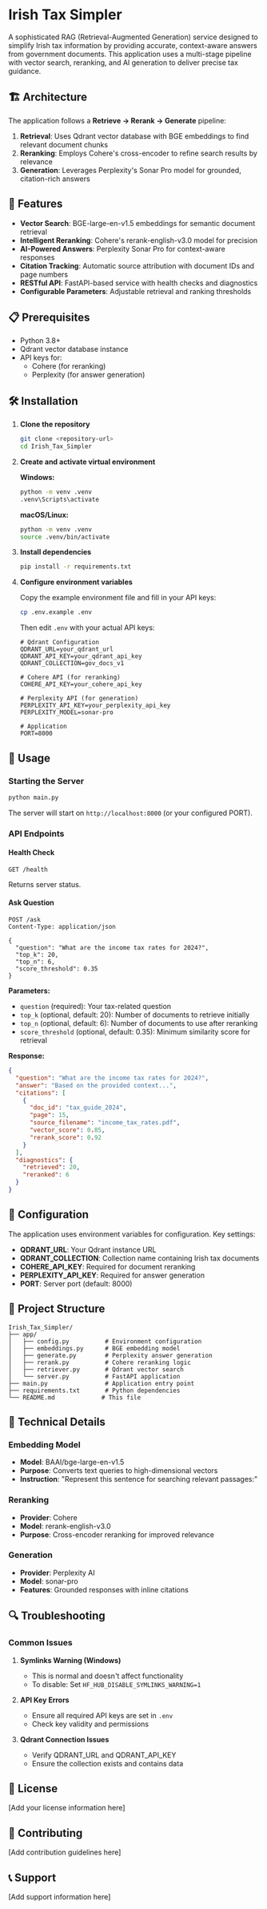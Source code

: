 # Irish Tax Simpler

A sophisticated RAG (Retrieval-Augmented Generation) service designed to simplify Irish tax information by providing accurate, context-aware answers from government documents. This application uses a multi-stage pipeline with vector search, reranking, and AI generation to deliver precise tax guidance.

## 🏗️ Architecture

The application follows a **Retrieve → Rerank → Generate** pipeline:

1. **Retrieval**: Uses Qdrant vector database with BGE embeddings to find relevant document chunks
2. **Reranking**: Employs Cohere's cross-encoder to refine search results by relevance
3. **Generation**: Leverages Perplexity's Sonar Pro model for grounded, citation-rich answers

## 🚀 Features

- **Vector Search**: BGE-large-en-v1.5 embeddings for semantic document retrieval
- **Intelligent Reranking**: Cohere's rerank-english-v3.0 model for precision
- **AI-Powered Answers**: Perplexity Sonar Pro for context-aware responses
- **Citation Tracking**: Automatic source attribution with document IDs and page numbers
- **RESTful API**: FastAPI-based service with health checks and diagnostics
- **Configurable Parameters**: Adjustable retrieval and ranking thresholds

## 📋 Prerequisites

- Python 3.8+
- Qdrant vector database instance
- API keys for:
  - Cohere (for reranking)
  - Perplexity (for answer generation)

## 🛠️ Installation

1. **Clone the repository**
   ```bash
   git clone <repository-url>
   cd Irish_Tax_Simpler
   ```

2. **Create and activate virtual environment**
   
   **Windows:**
   ```cmd
   python -m venv .venv
   .venv\Scripts\activate
   ```
   
   **macOS/Linux:**
   ```bash
   python -m venv .venv
   source .venv/bin/activate
   ```

3. **Install dependencies**
   ```bash
   pip install -r requirements.txt
   ```

4. **Configure environment variables**
   
   Copy the example environment file and fill in your API keys:
   ```bash
   cp .env.example .env
   ```
   
   Then edit `.env` with your actual API keys:
   ```env
   # Qdrant Configuration
   QDRANT_URL=your_qdrant_url
   QDRANT_API_KEY=your_qdrant_api_key
   QDRANT_COLLECTION=gov_docs_v1
   
   # Cohere API (for reranking)
   COHERE_API_KEY=your_cohere_api_key
   
   # Perplexity API (for generation)
   PERPLEXITY_API_KEY=your_perplexity_api_key
   PERPLEXITY_MODEL=sonar-pro
   
   # Application
   PORT=8000
   ```

## 🚀 Usage

### Starting the Server

```bash
python main.py
```

The server will start on `http://localhost:8000` (or your configured PORT).

### API Endpoints

#### Health Check
```http
GET /health
```
Returns server status.

#### Ask Question
```http
POST /ask
Content-Type: application/json

{
  "question": "What are the income tax rates for 2024?",
  "top_k": 20,
  "top_n": 6,
  "score_threshold": 0.35
}
```

**Parameters:**
- `question` (required): Your tax-related question
- `top_k` (optional, default: 20): Number of documents to retrieve initially
- `top_n` (optional, default: 6): Number of documents to use after reranking
- `score_threshold` (optional, default: 0.35): Minimum similarity score for retrieval

**Response:**
```json
{
  "question": "What are the income tax rates for 2024?",
  "answer": "Based on the provided context...",
  "citations": [
    {
      "doc_id": "tax_guide_2024",
      "page": 15,
      "source_filename": "income_tax_rates.pdf",
      "vector_score": 0.85,
      "rerank_score": 0.92
    }
  ],
  "diagnostics": {
    "retrieved": 20,
    "reranked": 6
  }
}
```

## 🔧 Configuration

The application uses environment variables for configuration. Key settings:

- **QDRANT_URL**: Your Qdrant instance URL
- **QDRANT_COLLECTION**: Collection name containing Irish tax documents
- **COHERE_API_KEY**: Required for document reranking
- **PERPLEXITY_API_KEY**: Required for answer generation
- **PORT**: Server port (default: 8000)

## 📁 Project Structure

```
Irish_Tax_Simpler/
├── app/
│   ├── config.py          # Environment configuration
│   ├── embeddings.py      # BGE embedding model
│   ├── generate.py        # Perplexity answer generation
│   ├── rerank.py          # Cohere reranking logic
│   ├── retriever.py       # Qdrant vector search
│   └── server.py          # FastAPI application
├── main.py                # Application entry point
├── requirements.txt       # Python dependencies
└── README.md             # This file
```

## 🧠 Technical Details

### Embedding Model
- **Model**: BAAI/bge-large-en-v1.5
- **Purpose**: Converts text queries to high-dimensional vectors
- **Instruction**: "Represent this sentence for searching relevant passages:"

### Reranking
- **Provider**: Cohere
- **Model**: rerank-english-v3.0
- **Purpose**: Cross-encoder reranking for improved relevance

### Generation
- **Provider**: Perplexity AI
- **Model**: sonar-pro
- **Features**: Grounded responses with inline citations

## 🔍 Troubleshooting

### Common Issues

1. **Symlinks Warning (Windows)**
   - This is normal and doesn't affect functionality
   - To disable: Set `HF_HUB_DISABLE_SYMLINKS_WARNING=1`

2. **API Key Errors**
   - Ensure all required API keys are set in `.env`
   - Check key validity and permissions

3. **Qdrant Connection Issues**
   - Verify QDRANT_URL and QDRANT_API_KEY
   - Ensure the collection exists and contains data

## 📝 License

[Add your license information here]

## 🤝 Contributing

[Add contribution guidelines here]

## 📞 Support

[Add support information here]